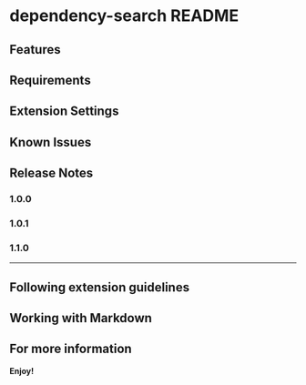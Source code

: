 # dependency-search README


## Features

## Requirements

## Extension Settings

## Known Issues

## Release Notes

### 1.0.0

### 1.0.1

### 1.1.0


---

## Following extension guidelines

## Working with Markdown

## For more information
**Enjoy!**
